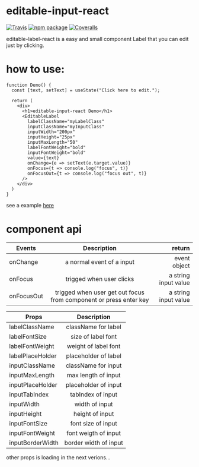 # editable-input-react

[![Travis][build-badge]][build]
[![npm package][npm-badge]][npm]
[![Coveralls][coveralls-badge]][coveralls]

editable-label-react is a easy and small component Label that you can edit just by clicking.

# how to use:

```
function Demo() {
  const [text, setText] = useState("Click here to edit.");

  return (
    <div>
      <h1>editable-input-react Demo</h1>
      <EditableLabel
        labelClassName="myLabelClass"
        inputClassName="myInputClass"
        inputWidth="200px"
        inputHeight="25px"
        inputMaxLength="50"
        labelFontWeight="bold"
        inputFontWeight="bold"
        value={text}
        onChange={e => setText(e.target.value)}
        onFocus={t => console.log("focus", t)}
        onFocusOut={t => console.log("focus out", t)}
      />
    </div>
  )
}
```

see a example [here](https://codesandbox.io/s/react-editable-label-kuovo)


# component api

| Events        | Description           | return  |
| ------------- |:-------------:| -----:|
| onChange     | a normal event of a input | event object |
| onFocus      | trigged when user clicks       |   a string input value |
| onFocusOut | trigged when user get out focus from component or press enter key      |    a string input value |

| Props        | Description           |
| ------------- |:-------------:|
| labelClassName     | className for label |
| labelFontSize      | size of label font |
| labelFontWeight | weight of label font |
| labelPlaceHolder | placeholder of label |
| inputClassName | className for input |
| inputMaxLength| max length of input|
| inputPlaceHolder | placeholder of input |
| inputTabIndex | tabIndex of input |
| inputWidth | width of input |
| inputHeight | height of input |
| inputFontSize | font size of input |
| inputFontWeight | font weigth of input |
| inputBorderWidth | border width of input |

other props is loading in the next verions...

[build-badge]: https://img.shields.io/travis/user/repo/master.png?style=flat-square
[build]: https://travis-ci.org/user/repo

[npm-badge]: https://img.shields.io/npm/v/npm-package.png?style=flat-square
[npm]: https://www.npmjs.org/package/npm-package

[coveralls-badge]: https://img.shields.io/coveralls/user/repo/master.png?style=flat-square
[coveralls]: https://coveralls.io/github/user/repo
